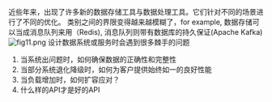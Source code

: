 近些年来，出现了许多新的数据存储工具与数据处理工具。它们针对不同的场景进行了不同的优化。
类别之间的界限变得越来越模糊了，for example, 数据存储可以当成消息队列来用（Redis), 消息队列则带有数据库的持久保证(Apache Kafka)					![fig11.png](0)
设计数据系统或服务时会遇到很多棘手的问题
1. 当系统出问题时，如何确保数据的正确性和完整性
2. 当部分系统退化降级时，如何为客户提供始终如一的良好性能
3. 当负载增加时，如何扩容应对？
4. 什么样的API才是好的API